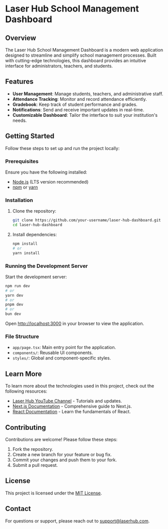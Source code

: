 # Laser Hub School Management Dashboard

## Overview

The Laser Hub School Management Dashboard is a modern web application designed to streamline and simplify school management processes. Built with cutting-edge technologies, this dashboard provides an intuitive interface for administrators, teachers, and students.

## Features

- **User Management**: Manage students, teachers, and administrative staff.
- **Attendance Tracking**: Monitor and record attendance efficiently.
- **Gradebook**: Keep track of student performance and grades.
- **Notifications**: Send and receive important updates in real-time.
- **Customizable Dashboard**: Tailor the interface to suit your institution's needs.

## Getting Started

Follow these steps to set up and run the project locally:

### Prerequisites

Ensure you have the following installed:

- [Node.js](https://nodejs.org/) (LTS version recommended)
- [npm](https://www.npmjs.com/) or [yarn](https://yarnpkg.com/)

### Installation

1. Clone the repository:

    ```bash
    git clone https://github.com/your-username/laser-hub-dashboard.git
    cd laser-hub-dashboard
    ```

2. Install dependencies:

    ```bash
    npm install
    # or
    yarn install
    ```

### Running the Development Server

Start the development server:

```bash
npm run dev
# or
yarn dev
# or
pnpm dev
# or
bun dev
```

Open [http://localhost:3000](http://localhost:3000) in your browser to view the application.

### File Structure

- `app/page.tsx`: Main entry point for the application.
- `components/`: Reusable UI components.
- `styles/`: Global and component-specific styles.

## Learn More

To learn more about the technologies used in this project, check out the following resources:

- [Laser Hub YouTube Channel](https://youtube.com/laserdev) - Tutorials and updates.
- [Next.js Documentation](https://nextjs.org/docs) - Comprehensive guide to Next.js.
- [React Documentation](https://reactjs.org/docs/getting-started.html) - Learn the fundamentals of React.

## Contributing

Contributions are welcome! Please follow these steps:

1. Fork the repository.
2. Create a new branch for your feature or bug fix.
3. Commit your changes and push them to your fork.
4. Submit a pull request.

## License

This project is licensed under the [MIT License](LICENSE).

## Contact

For questions or support, please reach out to [support@laserhub.com](mailto:support@laserhub.com).
